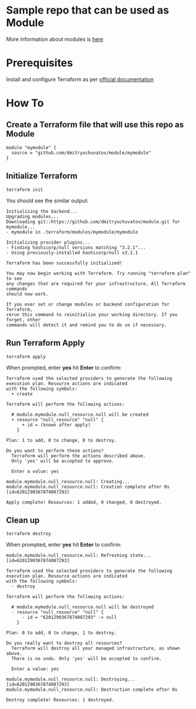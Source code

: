 # Sample repo that can be used as Module

More information about modules is [here](https://www.terraform.io/docs/language/modules/sources.html)


# Prerequisites

Install and configure Terraform as per [official documentation](https://developer.hashicorp.com/terraform/tutorials/aws-get-started/install-cli)

# How To

## Create a Terraform file that will use this repo as Module

```
module "mymodule" {
  source = "github.com/dmitryuchuvatov/module/mymodule"
}
```

## Initialize Terraform

```
terraform init
```

You should see the similar output:

```
Initializing the backend...
Upgrading modules...
Downloading git::https://github.com/dmitryuchuvatov/module.git for mymodule...
- mymodule in .terraform/modules/mymodule/mymodule

Initializing provider plugins...
- Finding hashicorp/null versions matching "3.2.1"...
- Using previously-installed hashicorp/null v3.2.1

Terraform has been successfully initialized!

You may now begin working with Terraform. Try running "terraform plan" to see
any changes that are required for your infrastructure. All Terraform commands
should now work.

If you ever set or change modules or backend configuration for Terraform,
rerun this command to reinitialize your working directory. If you forget, other
commands will detect it and remind you to do so if necessary.
```

## Run Terraform Apply

```
terraform apply
```
When prompted, enter **yes** hit **Enter** to confirm:

```
Terraform used the selected providers to generate the following execution plan. Resource actions are indicated
with the following symbols:
  + create

Terraform will perform the following actions:

  # module.mymodule.null_resource.null will be created
  + resource "null_resource" "null" {
      + id = (known after apply)
    }

Plan: 1 to add, 0 to change, 0 to destroy.

Do you want to perform these actions?
  Terraform will perform the actions described above.
  Only 'yes' will be accepted to approve.

  Enter a value: yes

module.mymodule.null_resource.null: Creating...
module.mymodule.null_resource.null: Creation complete after 0s [id=6201290367874087293]

Apply complete! Resources: 1 added, 0 changed, 0 destroyed.
```


## Clean up

```
terraform destroy
```

When prompted, enter **yes** hit **Enter** to confirm:

```
module.mymodule.null_resource.null: Refreshing state... [id=6201290367874087293]

Terraform used the selected providers to generate the following execution plan. Resource actions are indicated
with the following symbols:
  - destroy

Terraform will perform the following actions:

  # module.mymodule.null_resource.null will be destroyed
  - resource "null_resource" "null" {
      - id = "6201290367874087293" -> null
    }

Plan: 0 to add, 0 to change, 1 to destroy.

Do you really want to destroy all resources?
  Terraform will destroy all your managed infrastructure, as shown above.
  There is no undo. Only 'yes' will be accepted to confirm.

  Enter a value: yes

module.mymodule.null_resource.null: Destroying... [id=6201290367874087293]
module.mymodule.null_resource.null: Destruction complete after 0s

Destroy complete! Resources: 1 destroyed.
```
